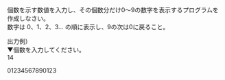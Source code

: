 個数を示す数値を入力し、その個数分だけ0～9の数字を表示するプログラムを作成しなさい。  
数字は 0、1、2、3… の順に表示し、9の次は0に戻ること。
 
出力例）  
▼個数を入力してください。  
14

01234567890123
